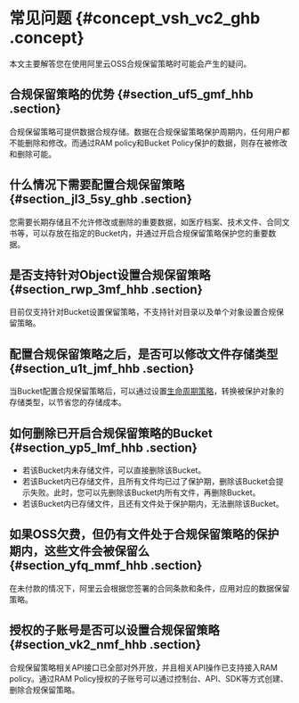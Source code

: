 # 常见问题 {#concept_vsh_vc2_ghb .concept}

本文主要解答您在使用阿里云OSS合规保留策略时可能会产生的疑问。

## 合规保留策略的优势 {#section_uf5_gmf_hhb .section}

合规保留策略可提供数据合规存储。数据在合规保留策略保护周期内，任何用户都不能删除和修改。而通过RAM policy和Bucket Policy保护的数据，则存在被修改和删除可能。

## 什么情况下需要配置合规保留策略 {#section_jl3_5sy_ghb .section}

您需要长期存储且不允许修改或删除的重要数据，如医疗档案、技术文件、合同文书等，可以存放在指定的Bucket内，并通过开启合规保留策略保护您的重要数据。

## 是否支持针对Object设置合规保留策略 {#section_rwp_3mf_hhb .section}

目前仅支持针对Bucket设置保留策略，不支持针对目录以及单个对象设置合规保留策略。

## 配置合规保留策略之后，是否可以修改文件存储类型 {#section_u1t_jmf_hhb .section}

当Bucket配置合规保留策略后，可以通过设置[生命周期策略](intl.zh-CN/开发指南/管理文件/管理文件生命周期.md#)，转换被保护对象的存储类型，以节省您的存储成本。

## 如何删除已开启合规保留策略的Bucket {#section_yp5_lmf_hhb .section}

-   若该Bucket内未存储文件，可以直接删除该Bucket。
-   若该Bucket内已存储文件，且所有文件均已过了保护期，删除该Bucket会提示失败。此时，您可以先删除该Bucket内所有文件，再删除Bucket。
-   若该Bucket内已存储文件，且还有文件处于保护期内，无法删除该Bucket。

## 如果OSS欠费，但仍有文件处于合规保留策略的保护期内，这些文件会被保留么 {#section_yfq_mmf_hhb .section}

在未付款的情况下，阿里云会根据您签署的合同条款和条件，应用对应的数据保留策略。

## 授权的子账号是否可以设置合规保留策略 {#section_vk2_nmf_hhb .section}

合规保留策略相关API接口已全部对外开放，并且相关API操作已支持接入RAM policy。通过RAM Policy授权的子账号可以通过控制台、API、SDK等方式创建、删除合规保留策略。

